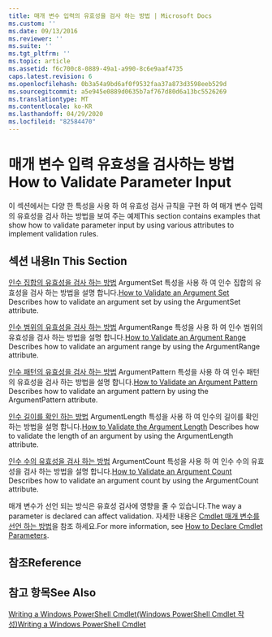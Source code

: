 ```yaml
---
title: 매개 변수 입력의 유효성을 검사 하는 방법 | Microsoft Docs
ms.custom: ''
ms.date: 09/13/2016
ms.reviewer: ''
ms.suite: ''
ms.tgt_pltfrm: ''
ms.topic: article
ms.assetid: f6c700c8-0889-49a1-a990-8c6e9aaf4735
caps.latest.revision: 6
ms.openlocfilehash: 0b3a54a9bd6af0f9532faa37a873d3598eeb529d
ms.sourcegitcommit: a5e945e0889d0635b7af767d80d6a13bc5526269
ms.translationtype: MT
ms.contentlocale: ko-KR
ms.lasthandoff: 04/29/2020
ms.locfileid: "82584470"
---
```

# <a name="how-to-validate-parameter-input"></a><span data-ttu-id="98afb-102">매개 변수 입력 유효성을 검사하는 방법</span><span class="sxs-lookup"><span data-stu-id="98afb-102">How to Validate Parameter Input</span></span>

<span data-ttu-id="98afb-103">이 섹션에서는 다양 한 특성을 사용 하 여 유효성 검사 규칙을 구현 하 여 매개 변수 입력의 유효성을 검사 하는 방법을 보여 주는 예제</span><span class="sxs-lookup"><span data-stu-id="98afb-103">This section contains examples that show how to validate parameter input by using various attributes to implement validation rules.</span></span>

## <a name="in-this-section"></a><span data-ttu-id="98afb-104">섹션 내용</span><span class="sxs-lookup"><span data-stu-id="98afb-104">In This Section</span></span>

<span data-ttu-id="98afb-105">[인수 집합의 유효성을 검사 하는 방법](./how-to-validate-an-argument-set.md) ArgumentSet 특성을 사용 하 여 인수 집합의 유효성을 검사 하는 방법을 설명 합니다.</span><span class="sxs-lookup"><span data-stu-id="98afb-105">[How to Validate an Argument Set](./how-to-validate-an-argument-set.md) Describes how to validate an argument set by using the ArgumentSet attribute.</span></span>

<span data-ttu-id="98afb-106">[인수 범위의 유효성을 검사 하는 방법](./how-to-validate-an-argument-range.md) ArgumentRange 특성을 사용 하 여 인수 범위의 유효성을 검사 하는 방법을 설명 합니다.</span><span class="sxs-lookup"><span data-stu-id="98afb-106">[How to Validate an Argument Range](./how-to-validate-an-argument-range.md) Describes how to validate an argument range by using the ArgumentRange attribute.</span></span>

<span data-ttu-id="98afb-107">[인수 패턴의 유효성을 검사 하는 방법](./how-to-validate-an-argument-pattern.md) ArgumentPattern 특성을 사용 하 여 인수 패턴의 유효성을 검사 하는 방법을 설명 합니다.</span><span class="sxs-lookup"><span data-stu-id="98afb-107">[How to Validate an Argument Pattern](./how-to-validate-an-argument-pattern.md) Describes how to validate an argument pattern by using the ArgumentPattern attribute.</span></span>

<span data-ttu-id="98afb-108">[인수 길이를 확인 하는 방법](./how-to-validate-the-argument-length.md) ArgumentLength 특성을 사용 하 여 인수의 길이를 확인 하는 방법을 설명 합니다.</span><span class="sxs-lookup"><span data-stu-id="98afb-108">[How to Validate the Argument Length](./how-to-validate-the-argument-length.md) Describes how to validate the length of an argument by using the ArgumentLength attribute.</span></span>

<span data-ttu-id="98afb-109">[인수 수의 유효성을 검사 하는 방법](./how-to-validate-an-argument-count.md) ArgumentCount 특성을 사용 하 여 인수 수의 유효성을 검사 하는 방법을 설명 합니다.</span><span class="sxs-lookup"><span data-stu-id="98afb-109">[How to Validate an Argument Count](./how-to-validate-an-argument-count.md) Describes how to validate an argument count by using the ArgumentCount attribute.</span></span>

<span data-ttu-id="98afb-110">매개 변수가 선언 되는 방식은 유효성 검사에 영향을 줄 수 있습니다.</span><span class="sxs-lookup"><span data-stu-id="98afb-110">The way a parameter is declared can affect validation.</span></span> <span data-ttu-id="98afb-111">자세한 내용은 [Cmdlet 매개 변수를 선언 하는 방법](./how-to-declare-cmdlet-parameters.md)을 참조 하세요.</span><span class="sxs-lookup"><span data-stu-id="98afb-111">For more information, see [How to Declare Cmdlet Parameters](./how-to-declare-cmdlet-parameters.md).</span></span>

## <a name="reference"></a><span data-ttu-id="98afb-112">참조</span><span class="sxs-lookup"><span data-stu-id="98afb-112">Reference</span></span>

## <a name="see-also"></a><span data-ttu-id="98afb-113">참고 항목</span><span class="sxs-lookup"><span data-stu-id="98afb-113">See Also</span></span>

[<span data-ttu-id="98afb-114">Writing a Windows PowerShell Cmdlet(Windows PowerShell Cmdlet 작성)</span><span class="sxs-lookup"><span data-stu-id="98afb-114">Writing a Windows PowerShell Cmdlet</span></span>](./writing-a-windows-powershell-cmdlet.md)
